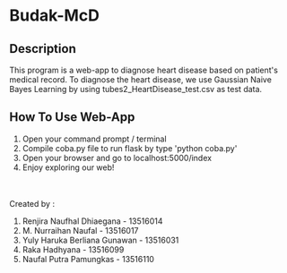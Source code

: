 # Budak-McD

## Description
This program is a web-app to diagnose heart disease based on patient's medical record. To diagnose the heart disease, we use Gaussian Naive Bayes Learning by using tubes2_HeartDisease_test.csv as test data.

## How To Use Web-App
1. Open your command prompt / terminal
2. Compile coba.py file to run flask by type 'python coba.py'
3. Open your browser and go to localhost:5000/index
4. Enjoy exploring our web!

<br><br>
Created by :
1. Renjira Naufhal Dhiaegana    - 13516014
2. M. Nurraihan Naufal          - 13516017
3. Yuly Haruka Berliana Gunawan - 13516031
4. Raka Hadhyana                - 13516099
5. Naufal Putra Pamungkas       - 13516110
